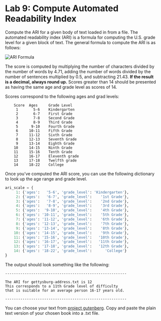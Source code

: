 # Lab 9: Compute Automated Readability Index

Compute the ARI for a given body of text loaded in from a file. The automated readability index (ARI) is a formula for computing the U.S. grade level for a given block of text. The general formula to compute the ARI is as follows:

![ARI Formula](https://en.wikipedia.org/api/rest_v1/media/math/render/svg/878d1640d23781351133cad73bdf27bdf8bfe2fd)

The score is computed by multiplying the number of characters divided by the number of words by 4.71, adding the number of words divided by the number of sentences multiplied by 0.5, and subtracting 21.43. **If the result is a decimal, always round up.** Scores greater than 14 should be presented as having the same age and grade level as scores of 14.

Scores correspond to the following ages and grad levels:

```
    Score  Ages     Grade Level
     1       5-6    Kindergarten
     2       6-7    First Grade
     3       7-8    Second Grade
     4       8-9    Third Grade
     5      9-10    Fourth Grade
     6     10-11    Fifth Grade
     7     11-12    Sixth Grade
     8     12-13    Seventh Grade
     9     13-14    Eighth Grade
    10     14-15    Ninth Grade
    11     15-16    Tenth Grade
    12     16-17    Eleventh grade
    13     17-18    Twelfth grade
    14     18-22    College
```

Once you’ve computed the ARI score, you can use the following dictionary to look up the age range and grade level.

```python
ari_scale = {
     1: {'ages':   '5-6', 'grade_level': 'Kindergarten'},
     2: {'ages':   '6-7', 'grade_level':    '1st Grade'},
     3: {'ages':   '7-8', 'grade_level':    '2nd Grade'},
     4: {'ages':   '8-9', 'grade_level':    '3rd Grade'},
     5: {'ages':  '9-10', 'grade_level':    '4th Grade'},
     6: {'ages': '10-11', 'grade_level':    '5th Grade'},
     7: {'ages': '11-12', 'grade_level':    '6th Grade'},
     8: {'ages': '12-13', 'grade_level':    '7th Grade'},
     9: {'ages': '13-14', 'grade_level':    '8th Grade'},
    10: {'ages': '14-15', 'grade_level':    '9th Grade'},
    11: {'ages': '15-16', 'grade_level':   '10th Grade'},
    12: {'ages': '16-17', 'grade_level':   '11th Grade'},
    13: {'ages': '17-18', 'grade_level':   '12th Grade'},
    14: {'ages': '18-22', 'grade_level':      'College'}
}
```

The output should look something like the following:

    --------------------------------------------------------

    The ARI for gettysburg-address.txt is 12
    This corresponds to a 11th Grade level of difficulty
    that is suitable for an average person 16-17 years old.

    --------------------------------------------------------


You can choose your text from  [project gutenberg](https://www.gutenberg.org/browse/scores/top). Copy and paste the plain text version of your chosen book into a .txt file.
